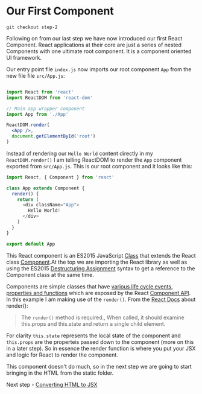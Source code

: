 # Our First Component

```
git checkout step-2
```

Following on from our last step we have now introduced our first React Component. React applications at their core are just a series of nested Components with one ultimate root component. 
It is a component oriented UI framework.

Our entry point file `index.js` now imports our root component `App` from the new file file `src/App.js`:

``` jsx

import React from 'react'
import ReactDOM from 'react-dom'

// Main app wrapper component
import App from './App'

ReactDOM.render(
  <App />,
  document.getElementById('root')
)

```
Instead of rendering our `Hello World` content directly in my `ReactDOM.render()` I am telling ReactDOM to render the `App` component
exported from `src/App.js`. This is our root component and it looks like this:

``` javascript
import React, { Component } from 'react'

class App extends Component {
  render() {
    return (
      <div className="App">
        Hello World!
      </div>
    )
  }
}

export default App
```

This React component is an ES2015 JavaScript [Class](https://developer.mozilla.org/en/docs/Web/JavaScript/Reference/Classes) that extends the React 
class [Component](https://facebook.github.io/react/docs/component-api.html).At the top we are importing the React library as well as using the ES2015 
[Destructuring Assignment](https://developer.mozilla.org/en/docs/Web/JavaScript/Reference/Operators/Destructuring_assignment) syntax to get a reference
 to the Component class at the same time.

Components are simple classes that have [various life cycle events, properties and functions](https://facebook.github.io/react/docs/component-specs.html) which are exposed by the React 
[Component API](https://facebook.github.io/react/docs/component-api.html). In this example I am making use of the `render()`. From the [React Docs]() about render():

> The `render()` method is required., When called, it should examine this.props and this.state and return a single child element.

For clarity `this.state` represents the local state of the component and `this.props` are the properteis passed down to the component (more on this in a later step). So in essence
the render function is where you put your JSX and logic for React to render the component.

This component doesn't do much, so in the next step we are going to start bringing in the HTML from the static folder.

Next step - [Converting HTML to JSX](03-Converting-HTML-To-JSX.md)
